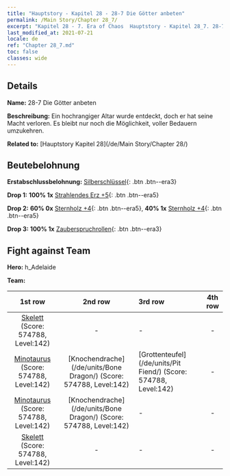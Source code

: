 ```yaml
---
title: "Hauptstory - Kapitel 28 - 28-7 Die Götter anbeten"
permalink: /Main Story/Chapter 28_7/
excerpt: "Kapitel 28 - 7. Era of Chaos  Hauptstory - Kapitel 28_7. 28-7 Die Götter anbeten"
last_modified_at: 2021-07-21
locale: de
ref: "Chapter 28_7.md"
toc: false
classes: wide
---
```


## Details

 **Name:** 28-7 Die Götter anbeten

 **Beschreibung:** Ein hochrangiger Altar wurde entdeckt, doch er hat seine Macht verloren. Es bleibt nur noch die Möglichkeit, voller Bedauern umzukehren.

 **Related to:** [Hauptstory Kapitel 28](/de/Main Story/Chapter 28/)

## Beutebelohnung

 **Erstabschlussbelohnung:** [Silberschlüssel](/ItemsDE/con_693/){: .btn .btn--era3}

 **Drop 1:** **100% 1x** [Strahlendes Erz +5](/ItemsDE/mat_96/){: .btn .btn--era5}

 **Drop 2:** **60% 0x** [Sternholz +4](/ItemsDE/mat_90/){: .btn .btn--era5}, **40% 1x** [Sternholz +4](/ItemsDE/mat_90/){: .btn .btn--era5}

 **Drop 3:** **100% 1x** [Zauberspruchrollen](/ItemsDE/con_694/){: .btn .btn--era3}


## Fight against Team
 **Hero:** h_Adelaide

 **Team:**


  | 1st row | 2nd row | 3rd row | 4th row |
  |:----:|:----:|:----|:----:|
  | [Skelett](/de/units/Skeleton/) (Score: 574788, Level:142)  | - | - | - |
  | [Minotaurus](/de/units/Minotaur/) (Score: 574788, Level:142)  | [Knochendrache](/de/units/Bone Dragon/) (Score: 574788, Level:142)  | [Grottenteufel](/de/units/Pit Fiend/) (Score: 574788, Level:142)  | - |
  | [Minotaurus](/de/units/Minotaur/) (Score: 574788, Level:142)  | [Knochendrache](/de/units/Bone Dragon/) (Score: 574788, Level:142)  | - | - |
  | [Skelett](/de/units/Skeleton/) (Score: 574788, Level:142)  | - | - | - |


